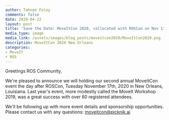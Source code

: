 ```yaml
---
author: Tahnee Foley
comments: false
date: 2020-04-22
layout: post
title: 'Save the Date: MoveItCon 2020, collocated with ROSCon on Nov 17th'
media_type: image
media_link: /assets/images/blog_posts/moveitcon2020/MoveItCon2020.png
description: MoveItCon 2020 New Orleans
categories:
- MoveIt
- ROS
---
```


Greetings ROS Community,

We're pleased to announce we will holding our second annual MoveItCon event the day after ROSCon, Tuesday November 17th, 2020 in New Orleans, Louisiana. Last year's event, more modestly called the MoveIt Workshop 2019, was a great success with over 60 registered attendees.

We'll be following up with more event details and sponsorship opportunities. Please contact us with any questions: [moveitcon@picknik.ai](mailto:moveitcon@picknik.ai)
